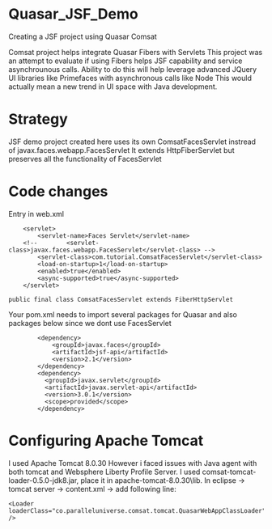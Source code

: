 # Quasar_JSF_Demo
Creating a JSF project using Quasar Comsat

Comsat project helps integrate Quasar Fibers with Servlets
This project was an attempt to evaluate if using Fibers helps JSF capability and service asynchrounous calls. Ability to do this will help leverage advanced JQuery UI libraries like Primefaces with asynchronous calls like Node
This would actually mean a new trend in UI space with Java development.

# Strategy
JSF demo project created here uses its own ComsatFacesServlet instread of javax.faces.webapp.FacesServlet 
It extends HttpFiberServlet but preserves all the functionality of FacesServlet

# Code changes
Entry in web.xml
```
	<servlet>
		<servlet-name>Faces Servlet</servlet-name>
    <!-- 		<servlet-class>javax.faces.webapp.FacesServlet</servlet-class> -->
		<servlet-class>com.tutorial.ComsatFacesServlet</servlet-class>
		<load-on-startup>1</load-on-startup>
		<enabled>true</enabled>
		<async-supported>true</async-supported>
	</servlet>
```
```
public final class ComsatFacesServlet extends FiberHttpServlet 
```

Your pom.xml needs to import several packages for Quasar and also packages below since we dont use FacesServlet
```
		<dependency>
			<groupId>javax.faces</groupId>
			<artifactId>jsf-api</artifactId>
			<version>2.1</version>
		</dependency>
		<dependency>
		  <groupId>javax.servlet</groupId>
		  <artifactId>javax.servlet-api</artifactId>
		  <version>3.0.1</version>
		  <scope>provided</scope>
		</dependency>
```
# Configuring Apache Tomcat
I used Apache Tomcat 8.0.30 However i faced issues with Java agent with both tomcat and  Websphere Liberty Profile Server.
I used comsat-tomcat-loader-0.5.0-jdk8.jar, place it in apache-tomcat-8.0.30\lib.
In eclipse -> tomcat server -> content.xml -> add following line:
```
<Loader loaderClass="co.paralleluniverse.comsat.tomcat.QuasarWebAppClassLoader" />
```
